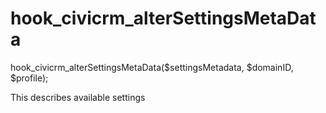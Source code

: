 # hook_civicrm_alterSettingsMetaData

hook_civicrm_alterSettingsMetaData($settingsMetadata, $domainID,
$profile);



This describes available settings